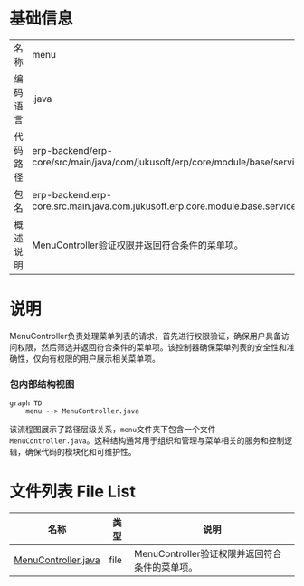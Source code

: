 # 基础信息

|      |      |
|------|------|
| 名称 | menu |
| 编码语言 | .java |
| 代码路径 | erp-backend/erp-core/src/main/java/com/jukusoft/erp/core/module/base/service/menu |
| 包名 | erp-backend.erp-core.src.main.java.com.jukusoft.erp.core.module.base.service.menu |
| 概述说明 | MenuController验证权限并返回符合条件的菜单项。 |

# 说明

MenuController负责处理菜单列表的请求，首先进行权限验证，确保用户具备访问权限，然后筛选并返回符合条件的菜单项。该控制器确保菜单列表的安全性和准确性，仅向有权限的用户展示相关菜单项。


### 包内部结构视图

```mermaid
graph TD
    menu --> MenuController.java
```

该流程图展示了路径层级关系，`menu`文件夹下包含一个文件`MenuController.java`。这种结构通常用于组织和管理与菜单相关的服务和控制逻辑，确保代码的模块化和可维护性。

# 文件列表 File List

| 名称   | 类型  | 说明 |
|-------|------|-------------|
| [MenuController.java](MenuController.md) | file | MenuController验证权限并返回符合条件的菜单项。 |


